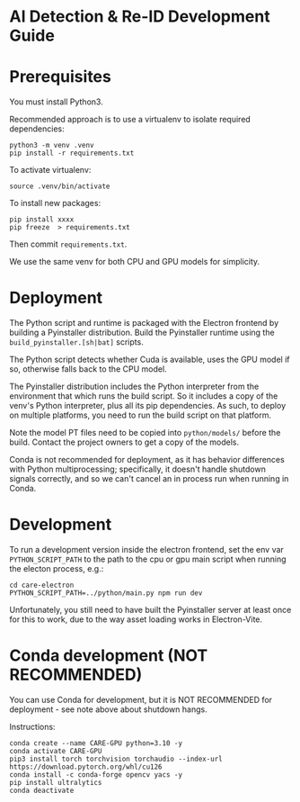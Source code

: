 # AI Detection & Re-ID Development Guide

# Prerequisites

You must install Python3.

Recommended approach is to use a virtualenv to isolate required dependencies:

```
python3 -m venv .venv
pip install -r requirements.txt
```

To activate virtualenv:

```
source .venv/bin/activate
```

To install new packages:

```
pip install xxxx
pip freeze  > requirements.txt
```

Then commit `requirements.txt`.

We use the same venv for both CPU and GPU models for simplicity.

# Deployment

The Python script and runtime is packaged with the Electron frontend by building
a Pyinstaller distribution. Build the Pyinstaller runtime using the
`build_pyinstaller.[sh|bat]` scripts.

The Python script detects whether Cuda is available, uses the GPU model if so,
otherwise falls back to the CPU model.

The Pyinstaller distribution includes the Python interpreter from the environment
that which runs the build script. So it includes a copy of the venv's Python
interpreter, plus all its pip dependencies. As such, to deploy on multiple
platforms, you need to run the build script on that platform.

Note the model PT files need to be copied into `python/models/` before the
build. Contact the project owners to get a copy of the models.

Conda is not recommended for deployment, as it has behavior differences with
Python multiprocessing; specifically, it doesn't handle shutdown signals correctly,
and so we can't cancel an in process run when running in Conda.

# Development

To run a development version inside the electron frontend, set the env var
`PYTHON_SCRIPT_PATH` to the path to the cpu or gpu main script when running
the electon process, e.g.:

```
cd care-electron
PYTHON_SCRIPT_PATH=../python/main.py npm run dev
```

Unfortunately, you still need to have built the Pyinstaller server at least once
for this to work, due to the way asset loading works in Electron-Vite.

# Conda development (NOT RECOMMENDED)

You can use Conda for development, but it is NOT RECOMMENDED for deployment -
see note above about shutdown hangs.

Instructions:

```
conda create --name CARE-GPU python=3.10 -y
conda activate CARE-GPU
pip3 install torch torchvision torchaudio --index-url https://download.pytorch.org/whl/cu126
conda install -c conda-forge opencv yacs -y
pip install ultralytics
conda deactivate
```
